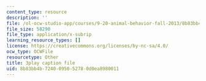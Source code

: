 ```yaml
---
content_type: resource
description: ''
file: /ol-ocw-studio-app/courses/9-20-animal-behavior-fall-2013/8b83bb4b7240095052780d0ea8980011_472243.srt
file_size: 58290
file_type: application/x-subrip
learning_resource_types: []
license: https://creativecommons.org/licenses/by-nc-sa/4.0/
ocw_type: OCWFile
resourcetype: Other
title: 3play caption file
uid: 8b83bb4b-7240-0950-5278-0d0ea8980011
---
```


